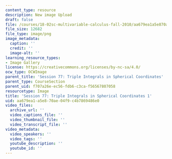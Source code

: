 ```yaml
---
content_type: resource
description: New image Upload
draft: false
file: /courses/18-02sc-multivariable-calculus-fall-2010/aa679ea1a5e870ae04f9c4b7869486e0_MIT18_02SC_L26Brds_6.png
file_size: 12682
file_type: image/png
image_metadata:
  caption: ''
  credit: ''
  image-alt: ''
learning_resource_types:
- Image Gallery
license: https://creativecommons.org/licenses/by-nc-sa/4.0/
ocw_type: OCWImage
parent_title: 'Session 77: Triple Integrals in Spherical Coordinates'
parent_type: CourseSection
parent_uid: f707a26e-ec56-fdb6-c3ca-f56567807058
resourcetype: Image
title: 'Session 77: Triple Integrals in Spherical Coordinates 1'
uid: aa679ea1-a5e8-70ae-04f9-c4b7869486e0
video_files:
  archive_url: ''
  video_captions_file: ''
  video_thumbnail_file: ''
  video_transcript_file: ''
video_metadata:
  video_speakers: ''
  video_tags: ''
  youtube_description: ''
  youtube_id: ''
---
```

